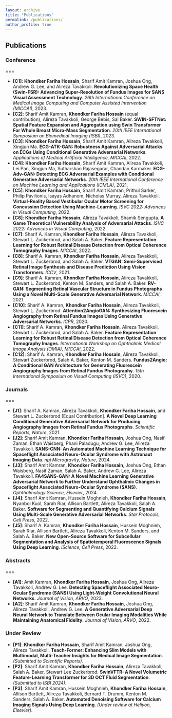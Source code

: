 ```yaml
---
layout: archive
title: "Publications"
permalink: /publications/
author_profile: true
---
```

<!--
Conference:
**[Revolutionizing Space Health (Swin-FSR): Advancing Super-Resolution of Fundus Images for SANS Visual Assessment Technology](https://farihahossain.github.io/publications/MICCAI2023)**  
**Khondker Fariha Hossain**, Sharif Amit Kamran, Joshua Ong, Andrew G. Lee, Alireza Tavakkoli. *The 26th International Conference on Medical Image Computing and Computer Assisted Intervention*. **MICCAI2023**.

**[SWIN-SFTNet: Spatial Feature Expansion and Aggregation using Swin Transformer For Whole Breast micro-mass segmentation](https://farihahossain.github.io/publications/ISBI2023)**  
Sharif Amit Kamran, **Khondker Fariha Hossain**(Equal Contribution), Alireza Tavakkoli, George Bebis, Salah A. Baker. *20th IEEE International Symposium on Biomedical Imaging*. **ISBI2023**.

**[A Game Theoretical vulnerability analysis of Adversarial Attack](https://farihahossain.github.io/publications/ISVC_G_2022)**  
**Khondker Fariha Hossain**, Alireza Tavakkoli, . *International Symposium on Visual Computing 2022*. **ISVC_G_2022**.


**[ECG-ATK-GAN: Robustness against Adversarial Attacks on ECGs using Conditional Generative Adversarial Networks](https://farihahossain.github.io/publications/AMAI2022)**  
**Khondker Fariha Hossain**, Sharif Amit Kamran, Alireza Tavakkoli, Daniel Ma. *Applications of Medical AI (AMAI) at MICCAI 2022*. **AMAI 2022**.

**[ECG-Adv-GAN: Detecting ECG Adversarial Examples with Conditional Generative Adversarial Networks](https://farihahossain.github.io/publications/icmla2021)**  
**Khondker Fariha Hossain**,Sharif Amit Kamran, Alireza Tavakkoli, Lei Pan, Daniel Ma, Sutharshan Rajasegarar, Chandan Karmaker. *20th IEEE International Conference On Machine Learning And Applications*. **ICMLA 2021**.

**[Virtual-Reality based Vestibular Ocular Motor Screening for Concussion Detection using Machine-Learning](https://farihahossain.github.io/publications/ISVC_VR_2022)**  
**Khondker Fariha Hossain**, Sharif Amit Kamran, Alireza Tavakkoli, Daniel Ma. *International Symposium on Visual Computing 2022*. **ISVC_VR_2022**.

**[New open-source software for subcellular segmentation and analysis of spatiotemporal fluorescence signals using deep learning](https://farihahossain.github.io/publications/iscience2022)**  
Sharif Amit Kamran, **Khondker Fariha Hossain**, Hussein Moghnieh, Sarah Riar, Allison Bartlett, Alireza Tavakkoli, Kenton M. Sanders, Salah A. Baker. *Journal Article*. **iScience**.


**[VTGAN: Semi-supervised Retinal Image Synthesis and Disease Prediction using Vision Transformers](https://farihahossain.github.io.com/publications/iccvw2021)**   
Sharif Amit Kamran, **Khondker Fariha Hossain**, Alireza Tavakkoli, Stewart Lee Zuckerbrod, Salah A Baker. *2021 IEEE/CVF International Conference on Computer Vision Workshop*. **ICCV 2021**.

**[RV-GAN: Retinal Vessel Segmentation from Fundus Images using Multi-scale Generative Adversarial Networks](https://farihahossain.github.io/publications/miccai2021)**  
Sharif Amit Kamran, **Khondker Fariha Hossain**, Alireza Tavakkoli, Stewart Lee Zuckerbrod, Kenton M Sanders, Salah A Baker. *24th International Conference on Medical Image Computing and Computer Assisted Intervention*. **MICCAI 2021**.

**[A Novel Deep Learning Conditional Generative Adversarial Network for Producing Angiography Images from Retinal Fundus Photographs](https://farihahossain.github.io/publications/srep2020)**  
Alireza Tavakkoli, Sharif Amit Kamran, **Khondker Fariha Hossain**, Stewart Lee Zuckerbrod. *Journal Article*. **Scientific Reports**.

**[Attention2AngioGAN: Synthesizing Fluorescein Angiography from Retinal Fundus Images using Generative Adversarial Networks](https://farihahossain.github.io/publications/attention2020)**  
Sharif Amit Kamran, **Khondker Fariha Hossain**, Alireza Tavakkoli, Stewart Lee Zuckerbrod. *25th International Conference on Pattern Recognition*. **ICPR 2020**.

**[Fundus2Angio: A Novel Conditional GAN Architecture for Generating Fluorescein Angiography Images from Retinal Fundus Photography](https://farihahossain.github.io/publications/arxiv2020)**  
Sharif Amit Kamran, **Khondker Fariha Hossain**, Alireza Tavakkoli, Stewart Lee Zuckerbrod, Kenton M Sanders, Sal Baker. *15th International Symposium on Visual Computing*. **ISVC 2020**.

-->

## Publications

### Conference
===
- **[C1]**: **Khondker Fariha Hossain**, Sharif Amit Kamran, Joshua Ong, Andrew G. Lee, and Alireza Tavakkoli. **Revolutionizing Space Health (Swin-FSR): Advancing Super-Resolution of Fundus Images for SANS Visual Assessment Technology**. *26th International Conference on Medical Image Computing and Computer Assisted Intervention (MICCAI)*, 2023.
- **[C2]**: Sharif Amit Kamran, **Khondker Fariha Hossain** (equal contribution), Alireza Tavakkoli, George Bebis, Sal Baker. **SWIN-SFTNet: Spatial Feature Expansion and Aggregation using Swin Transformer For Whole Breast Micro-Mass Segmentation**. *20th IEEE International Symposium on Biomedical Imaging (ISBI)*, 2023.
- **[C3]**: **Khondker Fariha Hossain**, Sharif Amit Kamran, Alireza Tavakkoli, Xingjun Ma. **ECG-ATK-GAN: Robustness Against Adversarial Attacks on ECGs Using Conditional Generative Adversarial Networks**. *Applications of Medical Artificial Intelligence, MICCAI*, 2022.
- **[C4]**: **Khondker Fariha Hossain**, Sharif Amit Kamran, Alireza Tavakkoli, Lei Pan, Xingjun Ma, Sutharshan Rajasegarar, Chandan Karmaker. **ECG-Adv-GAN: Detecting ECG Adversarial Examples with Conditional Generative Adversarial Networks**. *20th IEEE International Conference on Machine Learning and Applications (ICMLA)*, 2021.
- **[C5]**: **Khondker Fariha Hossain**, Sharif Amit Kamran, Prithul Sarker, Philip Pavilionis, Isayas Adhanom, Nicholas Murray, Alireza Tavakkoli. **Virtual-Reality Based Vestibular Ocular Motor Screening for Concussion Detection Using Machine-Learning**. *ISVC 2022: Advances in Visual Computing*, 2022.
- **[C6]**: **Khondker Fariha Hossain**, Alireza Tavakkoli, Shamik Sengupta. **A Game Theoretical Vulnerability Analysis of Adversarial Attacks**. *ISVC 2022: Advances in Visual Computing*, 2022.
- **[C7]**: Sharif A. Kamran, **Khondker Fariha Hossain**, Alireza Tavakkoli, Stewart L. Zuckerbrod, and Salah A. Baker. **Feature Representation Learning for Robust Retinal Disease Detection from Optical Coherence Tomography Images**. *MICCAI*, 2022.
- **[C8]**: Sharif A. Kamran, **Khondker Fariha Hossain**, Alireza Tavakkoli, Stewart L. Zuckerbrod, and Salah A. Baker. **VTGAN: Semi-Supervised Retinal Image Synthesis and Disease Prediction Using Vision Transformers**. *ICCV*, 2021.
- **[C9]**: Sharif A. Kamran, **Khondker Fariha Hossain**, Alireza Tavakkoli, Stewart L. Zuckerbrod, Kenton M. Sanders, and Salah A. Baker. **RV-GAN: Segmenting Retinal Vascular Structure in Fundus Photographs Using a Novel Multi-Scale Generative Adversarial Network**. *MICCAI*, 2021.
- **[C10]**: Sharif A. Kamran, **Khondker Fariha Hossain**, Alireza Tavakkoli, Stewart L. Zuckerbrod. **Attention2AngioGAN: Synthesizing Fluorescein Angiography from Retinal Fundus Images Using Generative Adversarial Networks**. *ICPR*, 2020.
- **[C11]**: Sharif A. Kamran, **Khondker Fariha Hossain**, Alireza Tavakkoli, Stewart L. Zuckerbrod, and Salah A. Baker. **Feature Representation Learning for Robust Retinal Disease Detection from Optical Coherence Tomography Images**. *International Workshop on Ophthalmic Medical Image Analysis (OMIA), MICCAI*, 2022.
- **[C12]**: Sharif A. Kamran, **Khondker Fariha Hossain**, Alireza Tavakkoli, Stewart Zuckerbrod, Salah A. Baker, Kenton M. Sanders. **Fundus2Angio: A Conditional GAN Architecture for Generating Fluorescein Angiography Images from Retinal Fundus Photography**. *15th International Symposium on Visual Computing (ISVC)*, 2020.

### Journals
===
- **[J1]**: Sharif A. Kamran, Alireza Tavakkoli, **Khondker Fariha Hossain**, and Stewart L. Zuckerbrod [Equal Contribution]. **A Novel Deep Learning Conditional Generative Adversarial Network for Producing Angiography Images from Retinal Fundus Photographs**. *Scientific Reports, Nature*, 2021.
- **[J2]**: Sharif Amit Kamran, **Khondker Fariha Hossain**, Joshua Ong, Nasif Zaman, Ethan Waisberg, Phani Paladugu, Andrew G. Lee, Alireza Tavakkoli. **SANS-CNN: An Automated Machine Learning Technique for Spaceflight Associated Neuro-Ocular Syndrome with Astronaut Imaging Data**. *npj Microgravity, Nature*, 2024.
- **[J3]**: Sharif Amit Kamran, **Khondker Fariha Hossain**, Joshua Ong, Ethan Waisberg, Nasif Zaman, Salah A. Baker, Andrew G. Lee, Alireza Tavakkoli. **FA4SANS-GAN: A Novel Machine Learning Generative Adversarial Network to Further Understand Ophthalmic Changes in Spaceflight Associated Neuro-Ocular Syndrome (SANS)**. *Ophthalmology Science, Elsevier*, 2024.
- **[J4]**: Sharif Amit Kamran, Hussein Moghnieh, **Khondker Fariha Hossain**, Nyanbol Kuol, Sarah Riar, Allison Bartlett, Alireza Tavakkoli, Salah A. Baker. **Software for Segmenting and Quantifying Calcium Signals Using Multi-Scale Generative Adversarial Networks**. *Star Protocols, Cell Press*, 2022.
- **[J5]**: Sharif A. Kamran, **Khondker Fariha Hossain**, Hussein Moghnieh, Sarah Riar, Allison Bartlett, Alireza Tavakkoli, Kenton M. Sanders, and Salah A. Baker. **New Open-Source Software for Subcellular Segmentation and Analysis of Spatiotemporal Fluorescence Signals Using Deep Learning**. *iScience, Cell Press*, 2022.

### Abstracts
===
- **[A1]**: Amit Kamran, **Khondker Fariha Hossain**, Joshua Ong, Alireza Tavakkoli, Andrew G. Lee. **Detecting Spaceflight Associated Neuro-Ocular Syndrome (SANS) Using Light-Weight Convolutional Neural Networks**. *Journal of Vision, ARVO*, 2023.
- **[A2]**: Sharif Amit Kamran, **Khondker Fariha Hossain**, Joshua Ong, Alireza Tavakkoli, Andrew G. Lee. **A Generative Adversarial Deep Neural Network to Translate Between Ocular Imaging Modalities While Maintaining Anatomical Fidelity**. *Journal of Vision, ARVO*, 2022.

### Under Review
- **[P1]**: **Khondker Fariha Hossain**, Sharif Amit Kamran, Joshua Ong, Alireza Tavakkoli. **Teach-Former: Enhancing Slim Models with Multimodal, Multi-Teacher Insights for Medical Image Segmentation**. *(Submitted to Scientific Reports)*.
- **[P2]**: Sharif Amit Kamran, **Khondker Fariha Hossain**, Alireza Tavakkoli, Salah A. Baker, Stewart Lee Zuckerbrod. **SwinVFTR: A Novel Volumetric Feature-Learning Transformer for 3D OCT Fluid Segmentation**. *(Submitted to ISBI 2024)*.
- **[P3]**: Sharif Amit Kamran, Hussein Moghnieh, **Khondker Fariha Hossain**, Allison Bartlett, Alireza Tavakkoli, Bernard T. Drumm, Kenton M. Sanders, Salah A. Baker. **Automated Denoising Software for Calcium Imaging Signals Using Deep Learning**. *(Under review at Heliyon, Elsevier)*.
